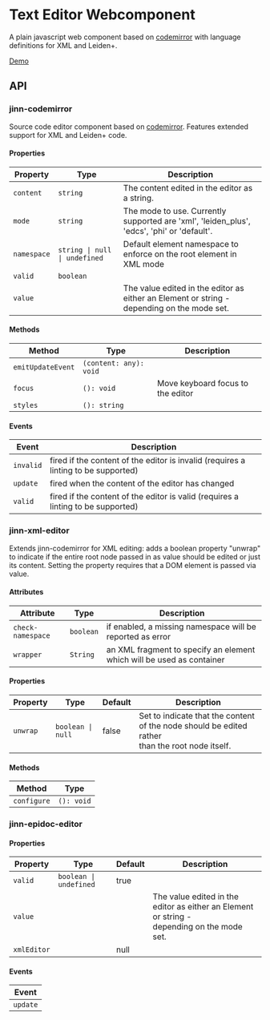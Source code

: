 # Text Editor Webcomponent

A plain javascript web component based on [codemirror](https://codemirror.net/) with language definitions for XML and Leiden+.

[Demo](https://jinnelements.github.io/jinn-codemirror/)

## API

### jinn-codemirror

Source code editor component based on [codemirror](https://codemirror.net/).
Features extended support for XML and Leiden+ code.

#### Properties

| Property    | Type                          | Description                                      |
|-------------|-------------------------------|--------------------------------------------------|
| `content`   | `string`                      | The content edited in the editor as a string.    |
| `mode`      | `string`                      | The mode to use. Currently supported are 'xml', 'leiden_plus', 'edcs', 'phi' or 'default'. |
| `namespace` | `string \| null \| undefined` | Default element namespace to enforce on the root element in<br />XML mode |
| `valid`     | `boolean`                     |                                                  |
| `value`     |                               | The value edited in the editor as either an Element or string -<br />depending on the mode set. |

#### Methods

| Method            | Type                   | Description                       |
|-------------------|------------------------|-----------------------------------|
| `emitUpdateEvent` | `(content: any): void` |                                   |
| `focus`           | `(): void`             | Move keyboard focus to the editor |
| `styles`          | `(): string`           |                                   |

#### Events

| Event     | Description                                      |
|-----------|--------------------------------------------------|
| `invalid` | fired if the content of the editor is invalid (requires a linting to be supported) |
| `update`  | fired when the content of the editor has changed |
| `valid`   | fired if the content of the editor is valid (requires a linting to be supported) |

### jinn-xml-editor

Extends jinn-codemirror for XML editing: adds a boolean property "unwrap" to
indicate if the entire root node passed in as value should be edited or just its
content. Setting the property requires that a DOM element is passed via value.

#### Attributes

| Attribute         | Type      | Description                                      |
|-------------------|-----------|--------------------------------------------------|
| `check-namespace` | `boolean` | if enabled, a missing namespace will be reported as error |
| `wrapper`         | `String`  | an XML fragment to specify an element which will be used as container |

#### Properties

| Property | Type              | Default | Description                                      |
|----------|-------------------|---------|--------------------------------------------------|
| `unwrap` | `boolean \| null` | false   | Set to indicate that the content of the node should be edited rather<br />than the root node itself. |

#### Methods

| Method      | Type       |
|-------------|------------|
| `configure` | `(): void` |

### jinn-epidoc-editor

#### Properties

| Property    | Type                   | Default | Description                                      |
|-------------|------------------------|---------|--------------------------------------------------|
| `valid`     | `boolean \| undefined` | true    |                                                  |
| `value`     |                        |         | The value edited in the editor as either an Element or string -<br />depending on the mode set. |
| `xmlEditor` |                        | null    |                                                  |

#### Events

| Event    |
|----------|
| `update` |
